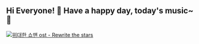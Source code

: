 ## Hi Everyone! 👋 Have a happy day, today's music~ :star2:

[![위대한 쇼맨 ost - Rewrite the stars](https://img.youtube.com/vi/6GYK1pDz4Xc/sddefault.jpg)](https://www.youtube.com/watch?v=6GYK1pDz4Xc)

<!--
**choijisoo-94/choijisoo-94** is a ✨ _special_ ✨ repository because its `README.md` (this file) appears on your GitHub profile.

Here are some ideas to get you started:

- 🔭 I’m currently working on ...
- 🌱 I’m currently learning ...
- 👯 I’m looking to collaborate on ...
- 🤔 I’m looking for help with ...
- 💬 Ask me about ...
- 📫 How to reach me: ...
- 😄 Pronouns: ...
- ⚡ Fun fact: ...
-->

